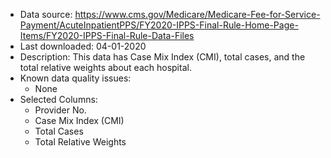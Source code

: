 - Data source: https://www.cms.gov/Medicare/Medicare-Fee-for-Service-Payment/AcuteInpatientPPS/FY2020-IPPS-Final-Rule-Home-Page-Items/FY2020-IPPS-Final-Rule-Data-Files
- Last downloaded: 04-01-2020
- Description: This data has Case Mix Index (CMI), total cases, and the total relative weights about each hospital.
- Known data quality issues: 
    - None
- Selected Columns:
    - Provider No.
    - Case Mix Index (CMI)
    - Total Cases
    - Total Relative Weights


